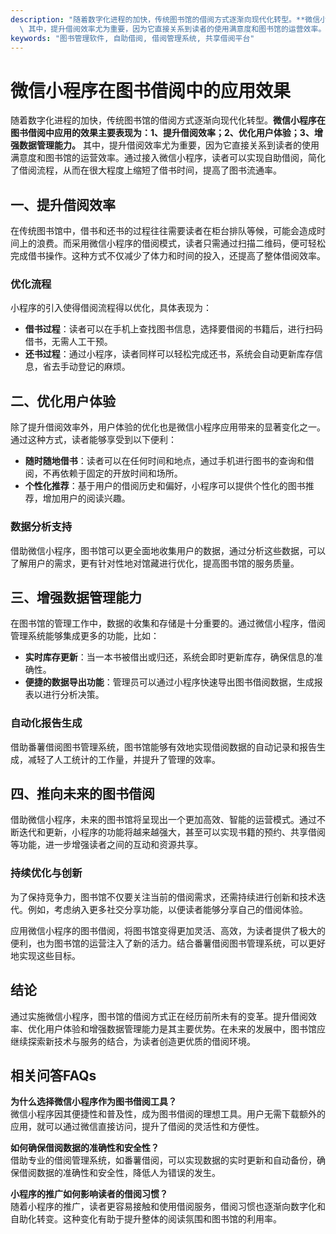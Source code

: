 ```yaml
---
description: "随着数字化进程的加快，传统图书馆的借阅方式逐渐向现代化转型。**微信小程序在图书借阅中应用的效果主要表现为：1、提升借阅效率；2、优化用户体验；3、增强数据管理能力。**\
  \ 其中，提升借阅效率尤为重要，因为它直接关系到读者的使用满意度和图书馆的运营效率。通过接入微信小程序，读者可以实现自助借阅，简化了借阅流程，从而在很大程度上缩短了借书时间，提高了图书流通率。"
keywords: "图书管理软件, 自助借阅, 借阅管理系统, 共享借阅平台"
---
```

# 微信小程序在图书借阅中的应用效果

随着数字化进程的加快，传统图书馆的借阅方式逐渐向现代化转型。**微信小程序在图书借阅中应用的效果主要表现为：1、提升借阅效率；2、优化用户体验；3、增强数据管理能力。** 其中，提升借阅效率尤为重要，因为它直接关系到读者的使用满意度和图书馆的运营效率。通过接入微信小程序，读者可以实现自助借阅，简化了借阅流程，从而在很大程度上缩短了借书时间，提高了图书流通率。

## **一、提升借阅效率**

在传统图书馆中，借书和还书的过程往往需要读者在柜台排队等候，可能会造成时间上的浪费。而采用微信小程序的借阅模式，读者只需通过扫描二维码，便可轻松完成借书操作。这种方式不仅减少了体力和时间的投入，还提高了整体借阅效率。

### 优化流程

小程序的引入使得借阅流程得以优化，具体表现为：

- **借书过程**：读者可以在手机上查找图书信息，选择要借阅的书籍后，进行扫码借书，无需人工干预。
- **还书过程**：通过小程序，读者同样可以轻松完成还书，系统会自动更新库存信息，省去手动登记的麻烦。
  
## **二、优化用户体验**

除了提升借阅效率外，用户体验的优化也是微信小程序应用带来的显著变化之一。通过这种方式，读者能够享受到以下便利：

- **随时随地借书**：读者可以在任何时间和地点，通过手机进行图书的查询和借阅，不再依赖于固定的开放时间和场所。
- **个性化推荐**：基于用户的借阅历史和偏好，小程序可以提供个性化的图书推荐，增加用户的阅读兴趣。

### 数据分析支持

借助微信小程序，图书馆可以更全面地收集用户的数据，通过分析这些数据，可以了解用户的需求，更有针对性地对馆藏进行优化，提高图书馆的服务质量。

## **三、增强数据管理能力**

在图书馆的管理工作中，数据的收集和存储是十分重要的。通过微信小程序，借阅管理系统能够集成更多的功能，比如：

- **实时库存更新**：当一本书被借出或归还，系统会即时更新库存，确保信息的准确性。
- **便捷的数据导出功能**：管理员可以通过小程序快速导出图书借阅数据，生成报表以进行分析决策。

### 自动化报告生成

借助番薯借阅图书管理系统，图书馆能够有效地实现借阅数据的自动记录和报告生成，减轻了人工统计的工作量，并提升了管理的效率。

## **四、推向未来的图书借阅**

借助微信小程序，未来的图书馆将呈现出一个更加高效、智能的运营模式。通过不断迭代和更新，小程序的功能将越来越强大，甚至可以实现书籍的预约、共享借阅等功能，进一步增强读者之间的互动和资源共享。

### 持续优化与创新

为了保持竞争力，图书馆不仅要关注当前的借阅需求，还需持续进行创新和技术迭代。例如，考虑纳入更多社交分享功能，以便读者能够分享自己的借阅体验。

应用微信小程序的图书借阅，将图书馆变得更加灵活、高效，为读者提供了极大的便利，也为图书馆的运营注入了新的活力。结合番薯借阅图书管理系统，可以更好地实现这些目标。

## 结论

通过实施微信小程序，图书馆的借阅方式正在经历前所未有的变革。提升借阅效率、优化用户体验和增强数据管理能力是其主要优势。在未来的发展中，图书馆应继续探索新技术与服务的结合，为读者创造更优质的借阅环境。

## 相关问答FAQs

**为什么选择微信小程序作为图书借阅工具？**  
微信小程序因其便捷性和普及性，成为图书借阅的理想工具。用户无需下载额外的应用，就可以通过微信直接访问，提升了借阅的灵活性和方便性。

**如何确保借阅数据的准确性和安全性？**  
借助专业的借阅管理系统，如番薯借阅，可以实现数据的实时更新和自动备份，确保借阅数据的准确性和安全性，降低人为错误的发生。

**小程序的推广如何影响读者的借阅习惯？**  
随着小程序的推广，读者更容易接触和使用借阅服务，借阅习惯也逐渐向数字化和自助化转变。这种变化有助于提升整体的阅读氛围和图书馆的利用率。
